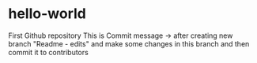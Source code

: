# hello-world
First Github repository
This is Commit message -> after creating new branch "Readme - edits" and make some changes in this branch and then commit it to contributors
